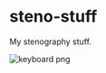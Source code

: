 # steno-stuff

My stenography stuff.

![keyboard png](https://user-images.githubusercontent.com/29830203/198255108-8cbb7679-6a03-4dd2-b80b-b8ac93ee69a7.png)
